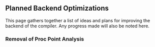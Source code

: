 ## Planned Backend Optimizations


This page gathers together a list of ideas and plans for improving the backend of the compiler. Any progress made will also be noted here.

### Removal of Proc Point Analysis